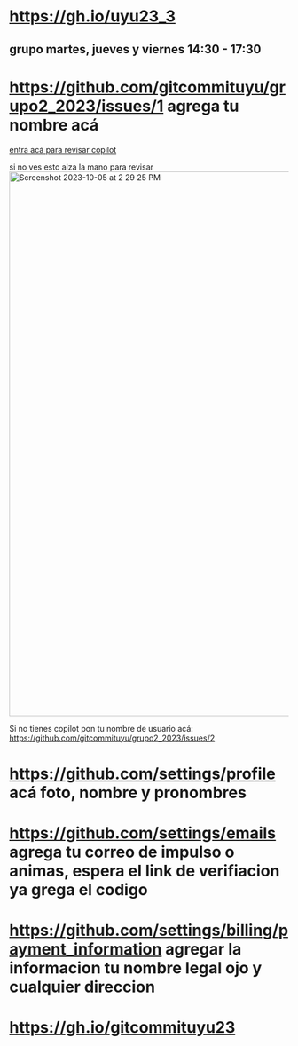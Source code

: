 # https://gh.io/uyu23_3
## grupo martes, jueves y viernes 14:30 - 17:30

# https://github.com/gitcommituyu/grupo2_2023/issues/1 agrega tu nombre acá 

[entra acá para revisar copilot](https://github.com/settings/copilot) 

si no ves esto alza la mano para revisar 
<img width="981" alt="Screenshot 2023-10-05 at 2 29 25 PM" src="https://github.com/gitcommituyu/grupo2_2023/assets/562146/990ef9a1-5c88-43b2-9e17-36cac359f99c">

Si no tienes copilot pon tu nombre de usuario acá: https://github.com/gitcommituyu/grupo2_2023/issues/2 

# https://github.com/settings/profile acá foto, nombre y pronombres 
# https://github.com/settings/emails agrega tu correo de impulso o animas, espera el link de verifiacion ya grega el codigo 
# https://github.com/settings/billing/payment_information agregar la informacion tu nombre legal ojo y cualquier direccion

# https://gh.io/gitcommituyu23

